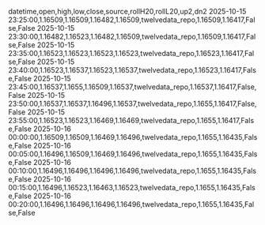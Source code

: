 datetime,open,high,low,close,source,rollH20,rollL20,up2,dn2
2025-10-15 23:25:00,1.16509,1.16509,1.16482,1.16509,twelvedata_repo,1.16509,1.16417,False,False
2025-10-15 23:30:00,1.16482,1.16523,1.16482,1.16509,twelvedata_repo,1.16509,1.16417,False,False
2025-10-15 23:35:00,1.16523,1.16523,1.16523,1.16523,twelvedata_repo,1.16523,1.16417,False,False
2025-10-15 23:40:00,1.16523,1.16537,1.16523,1.16537,twelvedata_repo,1.16523,1.16417,False,False
2025-10-15 23:45:00,1.16537,1.1655,1.16509,1.16537,twelvedata_repo,1.16537,1.16417,False,False
2025-10-15 23:50:00,1.16537,1.16537,1.16496,1.16537,twelvedata_repo,1.1655,1.16417,False,False
2025-10-15 23:55:00,1.16523,1.16523,1.16469,1.16469,twelvedata_repo,1.1655,1.16417,False,False
2025-10-16 00:00:00,1.16509,1.16509,1.16469,1.16496,twelvedata_repo,1.1655,1.16435,False,False
2025-10-16 00:05:00,1.16496,1.16509,1.16469,1.16496,twelvedata_repo,1.1655,1.16435,False,False
2025-10-16 00:10:00,1.16496,1.16496,1.16496,1.16496,twelvedata_repo,1.1655,1.16435,False,False
2025-10-16 00:15:00,1.16496,1.16523,1.16463,1.16523,twelvedata_repo,1.1655,1.16435,False,False
2025-10-16 00:20:00,1.16496,1.16496,1.16496,1.16496,twelvedata_repo,1.1655,1.16435,False,False
